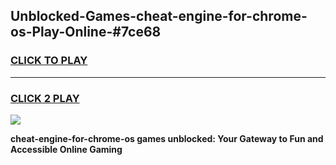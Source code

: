 
## Unblocked-Games-cheat-engine-for-chrome-os-Play-Online-#7ce68
<h3>
<a href="https://premium.freeplayer.one?title=cheat-engine-for-chrome-os&ref=24F">CLICK TO PLAY</a></h3>
<hr>

<h3>
<a href="https://premium.freeplayer.one?title=cheat-engine-for-chrome-os&ref=24F">CLICK 2 PLAY</a>
  
</h3>

<a href="https://premium.freeplayer.one?title=cheat-engine-for-chrome-os&ref=24F/"><img src="https://clearcache.store/games.png"></a>


**cheat-engine-for-chrome-os games unblocked: Your Gateway to Fun and Accessible Online Gaming**
